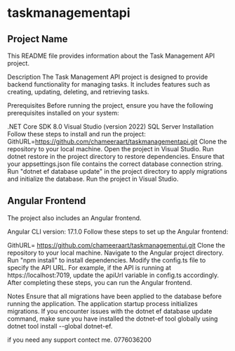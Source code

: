 # taskmanagementapi



## Project Name

This README file provides information about the Task Management API project.

Description
The Task Management API project is designed to provide backend functionality for managing tasks. It includes features such as creating, updating, deleting, and retrieving tasks.

Prerequisites
Before running the project, ensure you have the following prerequisites installed on your system:

.NET Core SDK 8.0
Visual Studio (version 2022)
SQL Server 
Installation
Follow these steps to install and run the project:
GithURL=https://github.com/chameeraart/taskmanagementapi.git
Clone the repository to your local machine.
Open the project in Visual Studio.
Run dotnet restore in the project directory to restore dependencies.
Ensure that your appsettings.json file contains the correct database connection string.
Run "dotnet ef database update" in the project directory to apply migrations and initialize the database.
Run the project in Visual Studio.

## Angular Frontend

The project also includes an Angular frontend.

Angular CLI version: 17.1.0
Follow these steps to set up the Angular frontend:

GithURL= https://github.com/chameeraart/taskmanagementui.git
Clone the repository to your local machine.
Navigate to the Angular project directory.
Run "npm install" to install dependencies.
Modify the config.ts file to specify the API URL. For example, if the API is running at https://localhost:7019, update the apiUrl variable in config.ts accordingly.
After completing these steps, you can run the Angular frontend.

Notes
Ensure that all migrations have been applied to the database before running the application.
The application startup process initializes migrations.
If you encounter issues with the dotnet ef database update command, make sure you have installed the dotnet-ef tool globally using dotnet tool install --global dotnet-ef.

if you need any support contect me. 0776036200










